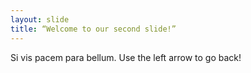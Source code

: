 ```yaml
---
layout: slide
title: “Welcome to our second slide!”
---
```

Si vis pacem para bellum.
Use the left arrow to go back!
